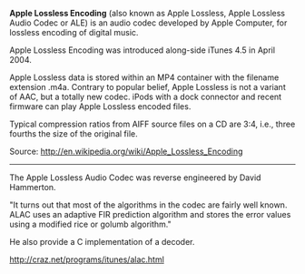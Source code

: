  **Apple Lossless Encoding** (also known as Apple Lossless, Apple Lossless Audio Codec or ALE) is an audio codec developed by Apple Computer, for lossless encoding of digital music.

Apple Lossless Encoding was introduced along-side iTunes 4.5 in April 2004.

Apple Lossless data is stored within an MP4 container with the filename extension .m4a. Contrary to popular belief, Apple Lossless is not a variant of AAC, but a totally new codec. iPods with a dock connector and recent firmware can play Apple Lossless encoded files.

Typical compression ratios from AIFF source files on a CD are 3:4, i.e., three fourths the size of the original file.

Source: http://en.wikipedia.org/wiki/Apple_Lossless_Encoding

----
The Apple Lossless Audio Codec was reverse engineered by David Hammerton.

"It turns out that most of the algorithms in the codec are fairly well known. ALAC uses an adaptive FIR prediction algorithm and stores the error values using a modified rice or golumb algorithm."

He also provide a C implementation of a decoder.

http://craz.net/programs/itunes/alac.html